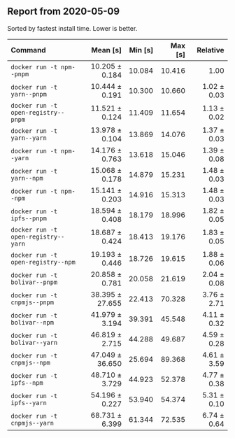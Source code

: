 ## Report from 2020-05-09

Sorted by fastest install time. Lower is better.


| Command | Mean [s] | Min [s] | Max [s] | Relative |
|:---|---:|---:|---:|---:|
| `docker run -t npm--pnpm` | 10.205 ± 0.184 | 10.084 | 10.416 | 1.00 |
| `docker run -t yarn--pnpm` | 10.444 ± 0.191 | 10.300 | 10.660 | 1.02 ± 0.03 |
| `docker run -t open-registry--pnpm` | 11.521 ± 0.124 | 11.409 | 11.654 | 1.13 ± 0.02 |
| `docker run -t yarn--yarn` | 13.978 ± 0.104 | 13.869 | 14.076 | 1.37 ± 0.03 |
| `docker run -t npm--yarn` | 14.176 ± 0.763 | 13.618 | 15.046 | 1.39 ± 0.08 |
| `docker run -t yarn--npm` | 15.068 ± 0.178 | 14.879 | 15.231 | 1.48 ± 0.03 |
| `docker run -t npm--npm` | 15.141 ± 0.203 | 14.916 | 15.313 | 1.48 ± 0.03 |
| `docker run -t ipfs--pnpm` | 18.594 ± 0.408 | 18.179 | 18.996 | 1.82 ± 0.05 |
| `docker run -t open-registry--yarn` | 18.687 ± 0.424 | 18.413 | 19.176 | 1.83 ± 0.05 |
| `docker run -t open-registry--npm` | 19.193 ± 0.446 | 18.726 | 19.615 | 1.88 ± 0.06 |
| `docker run -t bolivar--pnpm` | 20.858 ± 0.781 | 20.058 | 21.619 | 2.04 ± 0.08 |
| `docker run -t cnpmjs--pnpm` | 38.395 ± 27.655 | 22.413 | 70.328 | 3.76 ± 2.71 |
| `docker run -t bolivar--npm` | 41.979 ± 3.194 | 39.391 | 45.548 | 4.11 ± 0.32 |
| `docker run -t bolivar--yarn` | 46.819 ± 2.715 | 44.288 | 49.687 | 4.59 ± 0.28 |
| `docker run -t cnpmjs--npm` | 47.049 ± 36.650 | 25.694 | 89.368 | 4.61 ± 3.59 |
| `docker run -t ipfs--npm` | 48.710 ± 3.729 | 44.923 | 52.378 | 4.77 ± 0.38 |
| `docker run -t ipfs--yarn` | 54.196 ± 0.227 | 53.940 | 54.374 | 5.31 ± 0.10 |
| `docker run -t cnpmjs--yarn` | 68.731 ± 6.399 | 61.344 | 72.535 | 6.74 ± 0.64 |
